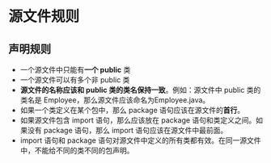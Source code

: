 # 源文件规则

## 声明规则

- 一个源文件中只能有**一个 public** 类
- 一个源文件可以有多个非 public 类
- **源文件的名称应该和 public 类的类名保持一致**。例如：源文件中 public 类的类名是 Employee，那么源文件应该命名为Employee.java。
- 如果一个类定义在某个包中，那么 package 语句应该在源文件的**首行**。
- 如果源文件包含 import 语句，那么应该放在 package 语句和类定义之间。如果没有 package 语句，那么 import 语句应该在源文件中最前面。
- import 语句和 package 语句对源文件中定义的所有类都有效。在同一源文件中，不能给不同的类不同的包声明。
